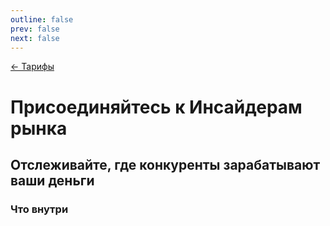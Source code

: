 ```yaml
---
outline: false
prev: false
next: false
---
```


[← Тарифы](/brew/membership)

# Присоединяйтесь к Инсайдерам рынка

## Отслеживайте, где конкуренты зарабатывают ваши деньги

<InsiderForm />

### Что внутри

<TariffFeaturesInsider />
